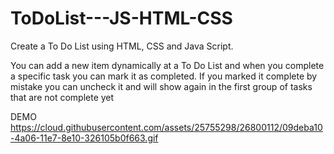 # ToDoList---JS-HTML-CSS

Create a To Do List using HTML, CSS and Java Script.

You can add a new item dynamically at a To Do List and when you complete a specific task you can mark it as completed. If you marked it complete by mistake you can uncheck it and will show again in the first group of tasks that are not complete yet


DEMO
https://cloud.githubusercontent.com/assets/25755298/26800112/09deba10-4a06-11e7-8e10-326105b0f663.gif
